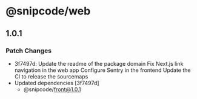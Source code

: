 # @snipcode/web

## 1.0.1

### Patch Changes

- 3f7497d: Update the readme of the package domain
  Fix Next.js link navigation in the web app
  Configure Sentry in the frontend
  Update the CI to release the sourcemaps
- Updated dependencies [3f7497d]
  - @snipcode/front@1.0.1
